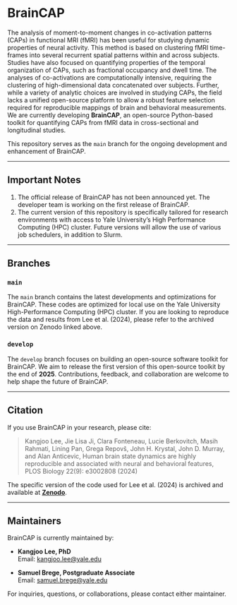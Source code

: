 # BrainCAP

The analysis of moment-to-moment changes in co-activation patterns (CAPs) in functional MRI (fMRI) has been useful for studying dynamic properties of neural activity. This method is based on clustering fMRI time-frames into several recurrent spatial patterns within and across subjects. Studies have also focused on quantifying properties of the temporal organization of CAPs, such as fractional occupancy and dwell time. The analyses of co-activations are computationally intensive, requiring the clustering of high-dimensional data concatenated over subjects. Further, while a variety of analytic choices are involved in studying CAPs, the field lacks a unified open-source platform to allow a robust feature selection required for reproducible mappings of brain and behavioral measurements. We are currently developing **BrainCAP**, an open-source Python-based toolkit for quantifying CAPs from fMRI data in cross-sectional and longitudinal studies. 

This repository serves as the `main` branch for the ongoing development and enhancement of BrainCAP. 

---

## Important Notes
1. The official release of BrainCAP has not been announced yet. The developer team is working on the first release of BrainCAP.
2. The current version of this repository is specifically tailored for research environments with access to Yale University’s High Performance Computing (HPC) cluster. Future versions will allow the use of various job schedulers, in addition to Slurm.

---

## Branches

### `main`
The `main` branch contains the latest developments and optimizations for BrainCAP. These codes are optimized for local use on the Yale University High-Performance Computing (HPC) cluster. If you are looking to reproduce the data and results from Lee et al. (2024), please refer to the archived version on Zenodo linked above.

### `develop`
The `develop` branch focuses on building an open-source software toolkit for BrainCAP. We aim to release the first version of this open-source toolkit by the end of **2025**. Contributions, feedback, and collaboration are welcome to help shape the future of BrainCAP.

---

## Citation
If you use BrainCAP in your research, please cite:
> Kangjoo Lee, Jie Lisa Ji, Clara Fonteneau, Lucie Berkovitch, Masih Rahmati, Lining Pan, Grega Repovš, John H. Krystal, John D. Murray, and Alan Anticevic, Human brain state dynamics are highly reproducible and associated with neural and behavioral features, PLOS Biology 22(9): e3002808 (2024)

The specific version of the code used for Lee et al. (2024) is archived and available at **[Zenodo](https://zenodo.org/records/13251563)**.

---

## Maintainers

BrainCAP is currently maintained by:

- **Kangjoo Lee, PhD**  
  Email: [kangjoo.lee@yale.edu](mailto:kangjoo.lee@yale.edu)

- **Samuel Brege, Postgraduate Associate**  
  Email: [samuel.brege@yale.edu](mailto:samuel.brege@yale.edu)

For inquiries, questions, or collaborations, please contact either maintainer.
